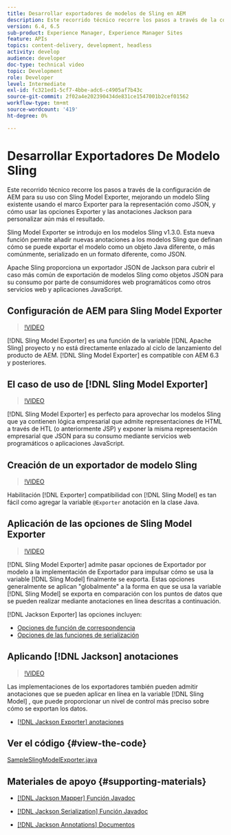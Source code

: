 ```yaml
---
title: Desarrollar exportadores de modelos de Sling en AEM
description: Este recorrido técnico recorre los pasos a través de la configuración de AEM para su uso con Sling Model Exporter, mejorando un modelo Sling existente usando el marco Exporter para la representación como JSON, y cómo usar las opciones Exporter y las anotaciones Jackson para personalizar aún más el resultado.
version: 6.4, 6.5
sub-product: Experience Manager, Experience Manager Sites
feature: APIs
topics: content-delivery, development, headless
activity: develop
audience: developer
doc-type: technical video
topic: Development
role: Developer
level: Intermediate
exl-id: fc321ed1-5cf7-4bbe-adc6-c4905af7b43c
source-git-commit: 2f02a4e202390434de831ce1547001b2cef01562
workflow-type: tm+mt
source-wordcount: '419'
ht-degree: 0%

---
```


# Desarrollar Exportadores De Modelo Sling

Este recorrido técnico recorre los pasos a través de la configuración de AEM para su uso con Sling Model Exporter, mejorando un modelo Sling existente usando el marco Exporter para la representación como JSON, y cómo usar las opciones Exporter y las anotaciones Jackson para personalizar aún más el resultado.

Sling Model Exporter se introdujo en los modelos Sling v1.3.0. Esta nueva función permite añadir nuevas anotaciones a los modelos Sling que definan cómo se puede exportar el modelo como un objeto Java diferente, o más comúnmente, serializado en un formato diferente, como JSON.

Apache Sling proporciona un exportador JSON de Jackson para cubrir el caso más común de exportación de modelos Sling como objetos JSON para su consumo por parte de consumidores web programáticos como otros servicios web y aplicaciones JavaScript.

## Configuración de AEM para Sling Model Exporter

>[!VIDEO](https://video.tv.adobe.com/v/16862/?quality=12&learn=on)

[!DNL Sling Model Exporter] es una función de la variable [!DNL Apache Sling] proyecto y no está directamente enlazado al ciclo de lanzamiento del producto de AEM. [!DNL Sling Model Exporter] es compatible con AEM 6.3 y posteriores.

## El caso de uso de [!DNL Sling Model Exporter]

>[!VIDEO](https://video.tv.adobe.com/v/16863/?quality=12&learn=on)

[!DNL Sling Model Exporter] es perfecto para aprovechar los modelos Sling que ya contienen lógica empresarial que admite representaciones de HTML a través de HTL (o anteriormente JSP) y exponer la misma representación empresarial que JSON para su consumo mediante servicios web programáticos o aplicaciones JavaScript.

## Creación de un exportador de modelo Sling

>[!VIDEO](https://video.tv.adobe.com/v/16864/?quality=12&learn=on)

Habilitación [!DNL Exporter] compatibilidad con [!DNL Sling Model] es tan fácil como agregar la variable `@Exporter` anotación en la clase Java.

## Aplicación de las opciones de Sling Model Exporter

>[!VIDEO](https://video.tv.adobe.com/v/16865/?quality=12&learn=on)

[!DNL Sling Model Exporter] admite pasar opciones de Exportador por modelo a la implementación de Exportador para impulsar cómo se usa la variable [!DNL Sling Model] finalmente se exporta. Estas opciones generalmente se aplican &quot;globalmente&quot; a la forma en que se usa la variable [!DNL Sling Model] se exporta en comparación con los puntos de datos que se pueden realizar mediante anotaciones en línea descritas a continuación.

[!DNL Jackson Exporter] las opciones incluyen:

* [Opciones de función de correspondencia](https://static.javadoc.io/com.fasterxml.jackson.core/jackson-databind/2.8.5/com/fasterxml/jackson/databind/MapperFeature.html)
* [Opciones de las funciones de serialización](https://static.javadoc.io/com.fasterxml.jackson.core/jackson-databind/2.8.5/com/fasterxml/jackson/databind/SerializationFeature.html)

## Aplicando [!DNL Jackson] anotaciones

>[!VIDEO](https://video.tv.adobe.com/v/16866/?quality=12&learn=on)

Las implementaciones de los exportadores también pueden admitir anotaciones que se pueden aplicar en línea en la variable [!DNL Sling Model] , que puede proporcionar un nivel de control más preciso sobre cómo se exportan los datos.

* [[!DNL Jackson Exporter] anotaciones](https://github.com/FasterXML/jackson-annotations/wiki/Jackson-Annotations)

## Ver el código {#view-the-code}

[SampleSlingModelExporter.java](https://github.com/Adobe-Consulting-Services/acs-aem-samples/blob/master/core/src/main/java/com/adobe/acs/samples/models/SampleSlingModelExporter.java)

## Materiales de apoyo {#supporting-materials}

* [[!DNL Jackson Mapper] Función Javadoc](https://static.javadoc.io/com.fasterxml.jackson.core/jackson-databind/2.8.5/com/fasterxml/jackson/databind/MapperFeature.html)
* [[!DNL Jackson Serialization] Función Javadoc](https://static.javadoc.io/com.fasterxml.jackson.core/jackson-databind/2.8.5/com/fasterxml/jackson/databind/SerializationFeature.html)

* [[!DNL Jackson Annotations] Documentos](https://github.com/FasterXML/jackson-annotations/wiki/Jackson-Annotations)
